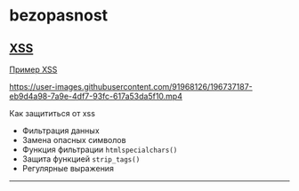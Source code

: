 ﻿# bezopasnost
## [XSS](https://github.com/JohnLucid1/bezopasnost/blob/main/xss/app.js)
[Пример XSS](bezopast\xss\chrome_NHjjbiOwsG.mp4) 


https://user-images.githubusercontent.com/91968126/196737187-eb9d4a98-7a9e-4df7-93fc-617a53da5f10.mp4


Как защититься от xss
+ Фильтрация данных
+ Замена опасных символов
+ Функция фильтрации `htmlspecialchars()`
+ Защита функцией `strip_tags()`
+ Регулярные выражения
----
